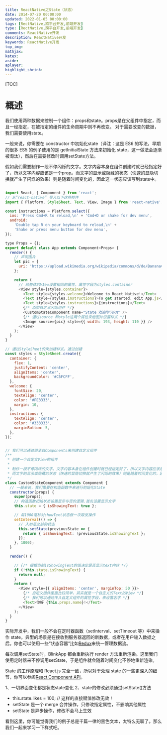 ```yaml
---
title: ReactNative之State（状态）
date: 2014-07-20 00:00:00
updated: 2022-01-05 00:00:00
tags: [RectNative,跨平台开发,前端开发]
type: [RectNative,跨平台开发,前端开发]
comments: ReactNative开发
description: ReactNative开发
keywords: ReactNative开发
top_img:
mathjax:
katex:
aside:
aplayer:
highlight_shrink:
---
```


[TOC]

# 概述

我们使用两种数据来控制一个组件：props和state。props是在父组件中指定，而且一经指定，在被指定的组件的生命周期中则不再改变。 对于需要改变的数据，我们需要使用state。

一般来说，你需要在 constructor 中初始化state（译注：这是 ES6 的写法，早期的很多 ES5 的例子使用的是 getInitialState 方法来初始化 state，这一做法会逐渐被淘汰），然后在需要修改时调用setState方法。

假如我们需要制作一段不停闪烁的文字。文字内容本身在组件创建时就已经指定好了，所以文字内容应该是一个prop。而文字的显示或隐藏的状态（快速的显隐切换就产生了闪烁的效果）则是随着时间变化的，因此这一状态应该写到state中。


```js

import React, { Component } from 'react';
// 从“react-native” 导入以下这些控件
import { Platform, StyleSheet, Text, View, Image } from 'react-native';

const instructions = Platform.select({
  ios: 'Press Cmd+R to reload,\n' + 'Cmd+D or shake for dev menu',
  android:
    'Double tap R on your keyboard to reload,\n' +
    'Shake or press menu button for dev menu',
});

type Props = {};
export default class App extends Component<Props> {
  render() {
    // 声明图片
    let pic = {
      uri: 'https://upload.wikimedia.org/wikipedia/commons/d/de/Bananavarieties.jpg'
    };

    return (
      // 给整体的VIew设置相同的属性。属性字段为styles.container
      <View style={styles.container}>
        <Text style={styles.welcome}>Welcome to React Native!</Text>
        <Text style={styles.instructions}>To get started, edit App.js</Text>
        <Text style={styles.instructions}>{instructions}</Text>
        {/* 添加自定义闪烁组件 */}
        <CustomStateComponent name="State 欢迎学习RN" />
        {/* 通过source 和style这两个属性来给图片设置样式 */}
        <Image source={pic} style={{ width: 193, height: 110 }} />
      </View>
    );
  }
}

// 通过StyleSheet的来创建样式。通过创建
const styles = StyleSheet.create({
  container: {
    flex: 1,
    justifyContent: 'center',
    alignItems: 'center',
    backgroundColor: '#C5FCFF',
  },
  welcome: {
    fontSize: 20,
    textAlign: 'center',
    color: '#FE3333',
    margin: 10,
  },
  instructions: {
    textAlign: 'center',
    color: '#333333',
    marginBottom: 5,
  },
});


// 我们可以通过继承自Components来创建自定义组件
/**
 * 创建一个自定义View的组件
 * 
 * 制作一段不停闪烁的文字。文字内容本身在组件创建时就已经指定好了，所以文字内容应该是一个prop。
 * 而文字的显示或隐藏的状态（快速的显隐切换就产生了闪烁的效果）则是随着时间变化的，因此这一状态应该写到state中。
 */
class CustomStateComponent extends Component {
  // 一般来说，我们需要在构造函数中来进行初始化State
  constructor(props) {
    super(props);
    // 构造函数初始状态设置显示与否的逻辑.首先设置显示文字
    this.state = { isShowingText: true };

    // 每1000毫秒对showText状态做一次取反操作
    setInterval(() => {
      // 入参是之前的状态
      this.setState(previousState => {
        return { isShowingText: !previousState.isShowingText };
      });
    }, 1000);
  }

  render() {

    // {/* 根据当前isShowingText的值决定是否显示text内容 */}
    if (!this.state.isShowingText) {
      return null;
    }
    return (
      <View style={{ alignItems: 'center', marginTop: 50 }}>
        {/* 自定义组件里面比较简单，其实就是一个自定义的Text的View */}
        {/* 我们可以通过传入自定义组件的属性字段，来设置名字 */}
        <Text>你好 {this.props.name}!</Text>
      </View>
    );
  }
}

```
实际开发中，我们一般不会在定时器函数（setInterval、setTimeout 等）中来操作 state。典型的场景是在接收到服务器返回的新数据，或者在用户输入数据之后。你也可以使用一些“状态容器”比如[Redux](http://redux.js.org/index.html)来统一管理数据流。

每次调用setState时，BlinkApp 都会重新执行 render 方法重新渲染。这里我们使用定时器来不停调用setState，于是组件就会随着时间变化不停地重新渲染。

State 的工作原理和 React.js 完全一致，所以对于处理 state 的一些更深入的细节，你可以参阅[React.Component API](https://reactjs.org/docs/react-component.html#setstate)。

1、一切界面变化都是状态state变化
2、state的修改必须通过setState()方法
- this.state.likes = 100; // 这样的直接赋值修改无效！
- setState 是一个 merge 合并操作，只修改指定属性，不影响其他属性
- setState 是异步操作，修改不会马上生效

看到这里，你可能觉得我们的例子总是千篇一律的黑色文本，太特么无聊了。那么我们一起来学习一下样式吧。



